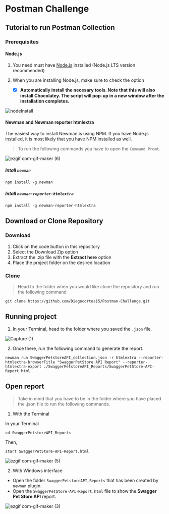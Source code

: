 # Postman Challenge
## Tutorial to run Postman Collection
### Prerequisites

#### Node.js

1. You need must have [Node.js](https://nodejs.org/en/) installed (Node.js LTS version recommended)
2. When you are installing Node.js, make sure to check the option

    - [x] **Automatically install the necesary tools. Note that this will also install Chocolatey. The script will pop-up in a new window after the installation completes.**

![nodeInstall](https://user-images.githubusercontent.com/60171460/157139770-d00bb969-9b36-4179-9dd2-ec5bf3fbd89a.PNG)

#### Newman and Newman reporter htmlextra

The easiest way to install Newman is using NPM. If you have Node.js installed, it is most likely that you have NPM installed as well.

> To run the following commands you have to open the ``` Command Promt ```.

![ezgif com-gif-maker (6)](https://user-images.githubusercontent.com/60171460/173421546-2e45537a-be5c-4feb-9222-e1d54bb0aab1.gif)

##### Intall ``` newman ```
``` 
npm install -g newman 
```

##### Intall ``` newman-reporter-htmlextra ```
```
npm install -g newman-reporter-htmlextra
```

## Download or Clone Repository

### Download

1. Click on the code button in this repository
2. Select the Download Zip option
3. Extract the .zip file with the **Extract here** option
4. Place the project folder on the desired location

### Clone

> Head to the folder when you would like clone the repository and run the following command

```
git clone https://github.com/Diegocortes15/Postman-Challenge.git
```

## Running project

1. In your Terminal, head to the folder where you saved the ``` .json ``` file.

![Capture (1)](https://user-images.githubusercontent.com/60171460/173421711-f6ba21fe-c583-4fdd-ba8d-a307673415a6.png)

2. Once there, run the following command to generate the report.

```
newman run SwaggerPetstoreAPI_collection.json -r htmlextra --reporter-htmlextra-browserTitle "SwaggerPetStore API Report" --reporter-htmlextra-export ./SwaggerPetstoreAPI_Reports/SwaggerPetStore-API-Report.html
```

## Open report

> Take in mind that you have to be in the folder where you have placed the .json file to run the following commands.

1. With the Terminal

  In your Terminal

  ```
  cd SwaggerPetstoreAPI_Reports
  ```

  Then,

  ```
  start SwaggerPetStore-API-Report.html
  ```
  
  ![ezgif com-gif-maker (5)](https://user-images.githubusercontent.com/60171460/173420598-a21eee59-c037-47af-a3ff-cf4173696480.gif)

  
2. With Windows interface

  - Open the folder ``` SwaggerPetstoreAPI_Reports ``` that has been created by ``` newman ``` plugin.
  - Open the ``` SwaggerPetStore-API-Report.html ``` file to show the **Swagger Pet Store API** report.

![ezgif com-gif-maker (3)](https://user-images.githubusercontent.com/60171460/173417648-2a26e612-8ccd-4079-a2b5-d123f784a57d.gif)
